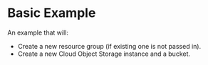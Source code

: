 # Basic Example

An example that will:
- Create a new resource group (if existing one is not passed in).
- Create a new Cloud Object Storage instance and a bucket.
